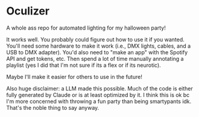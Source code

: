 
# Oculizer
A whole ass repo for automated lighting for my halloween party!

It works well. You probably could figure out how to use it if you wanted. You'll need some hardware to make it work (i.e., DMX lights, cables, and a USB to DMX adapter). You'd also need to "make an app" with the Spotify API and get tokens, etc. Then spend a lot of time manually annotating a playlist (yes I did that I'm not sure if its a flex or if its neurotic).

Maybe I'll make it easier for others to use in the future!

Also huge disclaimer: a LLM made this possible. Much of the code is either fully generated by Claude or is at least optimized by it. I think this is ok bc I'm more concerned with throwing a fun party than being smartypants idk. That's the noble thing to say anyway.